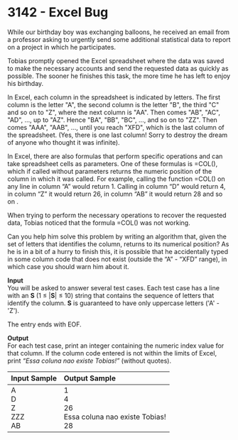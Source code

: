 # 3142 - Excel Bug

While our birthday boy was exchanging balloons, he received an email from a professor asking to urgently send some additional statistical data to report on a project in which he participates.

Tobias promptly opened the Excel spreadsheet where the data was saved to make the necessary accounts and send the requested data as quickly as possible. The sooner he finishes this task, the more time he has left to enjoy his birthday.

In Excel, each column in the spreadsheet is indicated by letters. The first column is the letter "A", the second column is the letter "B", the third "C" and so on to "Z", where the next column is "AA". Then comes "AB", "AC", "AD", ..., up to "AZ". Hence "BA", "BB", "BC", ..., and so on to "ZZ". Then comes "AAA", "AAB", ..., until you reach "XFD", which is the last column of the spreadsheet. (Yes, there is one last column! Sorry to destroy the dream of anyone who thought it was infinite).

In Excel, there are also formulas that perform specific operations and can take spreadsheet cells as parameters. One of these formulas is =COL(), which if called without parameters returns the numeric position of the column in which it was called. For example, calling the function =COL() on any line in column “A” would return 1. Calling in column “D” would return 4, in column “Z” it would return 26, in column “AB” it would return 28 and so on .

When trying to perform the necessary operations to recover the requested data, Tobias noticed that the formula =COL() was not working.

Can you help him solve this problem by writing an algorithm that, given the set of letters that identifies the column, returns to its numerical position? As he is in a bit of a hurry to finish this, it is possible that he accidentally typed in some column code that does not exist (outside the “A” - “XFD” range), in which case you should warn him about it.

**Input**<br>
You will be asked to answer several test cases. Each test case has a line with an **S** (1 ≤ |**S**| ≤ 10) string that contains the sequence of letters that identify the column. **S** is guaranteed to have only uppercase letters ('A' - 'Z').

The entry ends with EOF.

**Output**<br>
For each test case, print an integer containing the numeric index value for that column. If the column code entered is not within the limits of Excel, print *“Essa coluna nao existe Tobias!”* (without quotes).

| Input Sample                     | Output Sample                                                |
|:---------------------------------|:-------------------------------------------------------------|
| A <br> D <br> Z <br> ZZZ <br> AB | 1 <br> 4 <br> 26 <br> Essa coluna nao existe Tobias! <br> 28 |